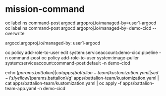 # mission-command



oc label ns command-post argocd.argoproj.io/managed-by=user1-argocd
oc label ns command-post argocd.argoproj.io/managed-by=demo-cicd --overwrite

argocd.argoproj.io/managed-by: user1-argocd

oc policy add-role-to-user edit system:serviceaccount:demo-cicd:pipeline -n command-post
oc policy add-role-to-user system:image-puller system:serviceaccount:command-post:default -n demo-cicd

 



echo $(params.battalion) | cat  apps/battalion-team/kustomization.yaml | sed -i 's/yellow/$(params.battalion)/g' apps/battalion-team/kustomization.yaml | cat  apps/battalion-team/kustomization.yaml | oc apply -f apps/battalion-team-app.yaml -n demo-cicd
